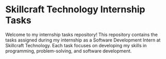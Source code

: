 # Skillcraft Technology Internship Tasks

Welcome to my internship tasks repository! This repository contains the tasks assigned during my internship as a Software Development Intern at Skillcraft Technology. Each task focuses on developing my skills in programming, problem-solving, and software development.

